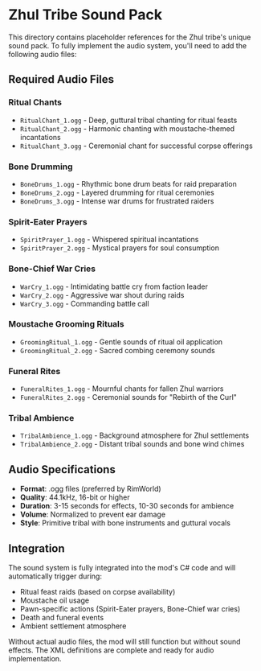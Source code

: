# Zhul Tribe Sound Pack

This directory contains placeholder references for the Zhul tribe's unique sound pack. To fully implement the audio system, you'll need to add the following audio files:

## Required Audio Files

### Ritual Chants
- `RitualChant_1.ogg` - Deep, guttural tribal chanting for ritual feasts
- `RitualChant_2.ogg` - Harmonic chanting with moustache-themed incantations
- `RitualChant_3.ogg` - Ceremonial chant for successful corpse offerings

### Bone Drumming
- `BoneDrums_1.ogg` - Rhythmic bone drum beats for raid preparation
- `BoneDrums_2.ogg` - Layered drumming for ritual ceremonies
- `BoneDrums_3.ogg` - Intense war drums for frustrated raiders

### Spirit-Eater Prayers
- `SpiritPrayer_1.ogg` - Whispered spiritual incantations
- `SpiritPrayer_2.ogg` - Mystical prayers for soul consumption

### Bone-Chief War Cries
- `WarCry_1.ogg` - Intimidating battle cry from faction leader
- `WarCry_2.ogg` - Aggressive war shout during raids
- `WarCry_3.ogg` - Commanding battle call

### Moustache Grooming Rituals
- `GroomingRitual_1.ogg` - Gentle sounds of ritual oil application
- `GroomingRitual_2.ogg` - Sacred combing ceremony sounds

### Funeral Rites
- `FuneralRites_1.ogg` - Mournful chants for fallen Zhul warriors
- `FuneralRites_2.ogg` - Ceremonial sounds for "Rebirth of the Curl"

### Tribal Ambience
- `TribalAmbience_1.ogg` - Background atmosphere for Zhul settlements
- `TribalAmbience_2.ogg` - Distant tribal sounds and bone wind chimes

## Audio Specifications

- **Format**: .ogg files (preferred by RimWorld)
- **Quality**: 44.1kHz, 16-bit or higher
- **Duration**: 3-15 seconds for effects, 10-30 seconds for ambience
- **Volume**: Normalized to prevent ear damage
- **Style**: Primitive tribal with bone instruments and guttural vocals

## Integration

The sound system is fully integrated into the mod's C# code and will automatically trigger during:
- Ritual feast raids (based on corpse availability)
- Moustache oil usage
- Pawn-specific actions (Spirit-Eater prayers, Bone-Chief war cries)
- Death and funeral events
- Ambient settlement atmosphere

Without actual audio files, the mod will still function but without sound effects. The XML definitions are complete and ready for audio implementation.